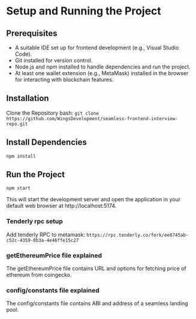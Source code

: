 # Setup and Running the Project

## Prerequisites

- A suitable IDE set up for frontend development (e.g., Visual Studio Code).
- Git installed for version control.
- Node.js and npm installed to handle dependencies and run the project.
- At least one wallet extension (e.g., MetaMask) installed in the browser for interacting with blockchain features.

## Installation

Clone the Repository
bash:
`git clone https://github.com/WingsDevelopment/seamless-frontend-interview-repo.git`

## Install Dependencies

`npm install`

## Run the Project

`npm start`

This will start the development server and open the application in your default web browser at http://localhost:5174.

### Tenderly rpc setup

Add tenderly RPC to metamask:
`https://rpc.tenderly.co/fork/ee8745ab-c52c-4359-8b3a-4e46ffe15c27`

### getEthereumPrice file explained

The getEthereumPrice file contains URL and options for fetching price of ethereum from coingecko.

### config/constants file explained

The config/constants file contains ABI and address of a seamless landing pool.

